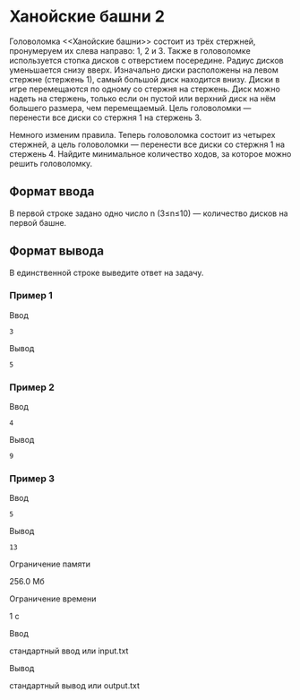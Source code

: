 # Ханойские башни 2

Головоломка <<Ханойские башни>> состоит из трёх стержней, пронумеруем их слева направо: 1, 2 и 3. Также в головоломке используется стопка дисков с отверстием посередине. Радиус дисков уменьшается снизу вверх. Изначально диски расположены на левом стержне (стержень 1), самый большой диск находится внизу. Диски в игре перемещаются по одному со стержня на стержень. Диск можно надеть на стержень, только если он пустой или верхний диск на нём большего размера, чем перемещаемый. Цель головоломки — перенести все диски со стержня 1 на стержень 3.

Немного изменим правила. Теперь головоломка состоит из четырех стержней, а цель головоломки — перенести все диски со стержня 1 на стержень 4. Найдите минимальное количество ходов, за которое можно решить головоломку.

## Формат ввода

В первой строке задано одно число n (3≤n≤10) — количество дисков на первой башне.

## Формат вывода

В единственной строке выведите ответ на задачу.

### Пример 1

Ввод

    3
    

Вывод

    5
    

### Пример 2

Ввод

    4
    

Вывод

    9
    

### Пример 3

Ввод

    5
    

Вывод

    13
    

Ограничение памяти

256.0 Мб

Ограничение времени

1 с

Ввод

стандартный ввод или input.txt

Вывод

стандартный вывод или output.txt
